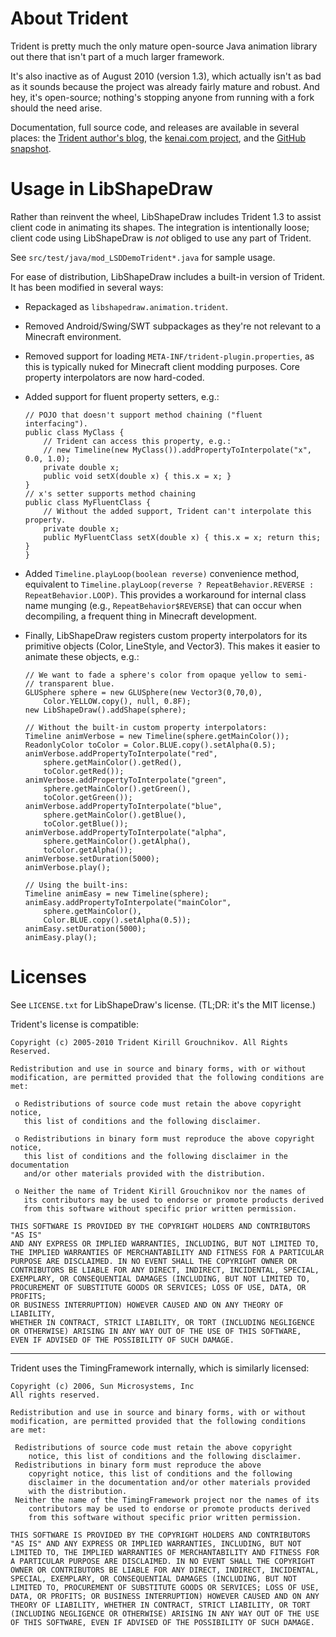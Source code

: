 # About Trident

Trident is pretty much the only mature open-source Java animation library out
there that isn't part of a much larger framework.

It's also inactive as of August 2010 (version 1.3), which actually isn't as bad
as it sounds because the project was already fairly mature and robust. And hey,
it's open-source; nothing's stopping anyone from running with a fork should the
need arise.

Documentation, full source code, and releases are available in several places:
the [Trident author's blog](http://www.pushing-pixels.org/category/trident),
the [kenai.com project](http://kenai.com/projects/trident/pages/Home), and
the [GitHub snapshot](https://github.com/kirillcool/trident).

# Usage in LibShapeDraw

Rather than reinvent the wheel, LibShapeDraw includes Trident 1.3 to assist
client code in animating its shapes. The integration is intentionally loose;
client code using LibShapeDraw is *not* obliged to use any part of Trident.

See `src/test/java/mod_LSDDemoTrident*.java` for sample usage.

For ease of distribution, LibShapeDraw includes a built-in version of Trident.
It has been modified in several ways:

 +  Repackaged as `libshapedraw.animation.trident`.

 +  Removed Android/Swing/SWT subpackages as they're not relevant to a Minecraft
    environment.

 +  Removed support for loading `META-INF/trident-plugin.properties`, as this is
    typically nuked for Minecraft client modding purposes. Core property
    interpolators are now hard-coded.

 +  Added support for fluent property setters, e.g.:

        // POJO that doesn't support method chaining ("fluent interfacing").
        public class MyClass {
            // Trident can access this property, e.g.:
            // new Timeline(new MyClass()).addPropertyToInterpolate("x", 0.0, 1.0);
            private double x;
            public void setX(double x) { this.x = x; }
        }
        // x's setter supports method chaining
        public class MyFluentClass {
            // Without the added support, Trident can't interpolate this property.
            private double x;
            public MyFluentClass setX(double x) { this.x = x; return this; }
        }

 +  Added `Timeline.playLoop(boolean reverse)` convenience method, equivalent to
    `Timeline.playLoop(reverse ? RepeatBehavior.REVERSE : RepeatBehavior.LOOP)`.
    This provides a workaround for internal class name munging (e.g.,
    `RepeatBehavior$REVERSE`) that can occur when decompiling, a frequent thing
    in Minecraft development.

 +  Finally, LibShapeDraw registers custom property interpolators for its
    primitive objects (Color, LineStyle, and Vector3). This makes it easier to
    animate these objects, e.g.:

        // We want to fade a sphere's color from opaque yellow to semi-
        // transparent blue.
        GLUSphere sphere = new GLUSphere(new Vector3(0,70,0),
            Color.YELLOW.copy(), null, 0.8F);
        new LibShapeDraw().addShape(sphere);

        // Without the built-in custom property interpolators:
        Timeline animVerbose = new Timeline(sphere.getMainColor());
        ReadonlyColor toColor = Color.BLUE.copy().setAlpha(0.5);
        animVerbose.addPropertyToInterpolate("red",
            sphere.getMainColor().getRed(),
            toColor.getRed());
        animVerbose.addPropertyToInterpolate("green",
            sphere.getMainColor().getGreen(),
            toColor.getGreen());
        animVerbose.addPropertyToInterpolate("blue",
            sphere.getMainColor().getBlue(),
            toColor.getBlue());
        animVerbose.addPropertyToInterpolate("alpha",
            sphere.getMainColor().getAlpha(),
            toColor.getAlpha());
        animVerbose.setDuration(5000);
        animVerbose.play();

        // Using the built-ins:
        Timeline animEasy = new Timeline(sphere);
        animEasy.addPropertyToInterpolate("mainColor",
            sphere.getMainColor(),
            Color.BLUE.copy().setAlpha(0.5));
        animEasy.setDuration(5000);
        animEasy.play();

# Licenses

See `LICENSE.txt` for LibShapeDraw's license. (TL;DR: it's the MIT license.)

Trident's license is compatible:

    Copyright (c) 2005-2010 Trident Kirill Grouchnikov. All Rights Reserved.
    
    Redistribution and use in source and binary forms, with or without 
    modification, are permitted provided that the following conditions are met:
    
     o Redistributions of source code must retain the above copyright notice, 
       this list of conditions and the following disclaimer. 
        
     o Redistributions in binary form must reproduce the above copyright notice, 
       this list of conditions and the following disclaimer in the documentation 
       and/or other materials provided with the distribution. 
        
     o Neither the name of Trident Kirill Grouchnikov nor the names of 
       its contributors may be used to endorse or promote products derived 
       from this software without specific prior written permission. 
        
    THIS SOFTWARE IS PROVIDED BY THE COPYRIGHT HOLDERS AND CONTRIBUTORS "AS IS" 
    AND ANY EXPRESS OR IMPLIED WARRANTIES, INCLUDING, BUT NOT LIMITED TO, 
    THE IMPLIED WARRANTIES OF MERCHANTABILITY AND FITNESS FOR A PARTICULAR 
    PURPOSE ARE DISCLAIMED. IN NO EVENT SHALL THE COPYRIGHT OWNER OR 
    CONTRIBUTORS BE LIABLE FOR ANY DIRECT, INDIRECT, INCIDENTAL, SPECIAL, 
    EXEMPLARY, OR CONSEQUENTIAL DAMAGES (INCLUDING, BUT NOT LIMITED TO, 
    PROCUREMENT OF SUBSTITUTE GOODS OR SERVICES; LOSS OF USE, DATA, OR PROFITS; 
    OR BUSINESS INTERRUPTION) HOWEVER CAUSED AND ON ANY THEORY OF LIABILITY, 
    WHETHER IN CONTRACT, STRICT LIABILITY, OR TORT (INCLUDING NEGLIGENCE 
    OR OTHERWISE) ARISING IN ANY WAY OUT OF THE USE OF THIS SOFTWARE, 
    EVEN IF ADVISED OF THE POSSIBILITY OF SUCH DAMAGE.

----
Trident uses the TimingFramework internally, which is similarly licensed:

    Copyright (c) 2006, Sun Microsystems, Inc
    All rights reserved.
    
    Redistribution and use in source and binary forms, with or without
    modification, are permitted provided that the following conditions
    are met:
    
     Redistributions of source code must retain the above copyright
        notice, this list of conditions and the following disclaimer.
     Redistributions in binary form must reproduce the above
        copyright notice, this list of conditions and the following 
        disclaimer in the documentation and/or other materials provided 
        with the distribution.
     Neither the name of the TimingFramework project nor the names of its
        contributors may be used to endorse or promote products derived 
        from this software without specific prior written permission.
    
    THIS SOFTWARE IS PROVIDED BY THE COPYRIGHT HOLDERS AND CONTRIBUTORS
    "AS IS" AND ANY EXPRESS OR IMPLIED WARRANTIES, INCLUDING, BUT NOT
    LIMITED TO, THE IMPLIED WARRANTIES OF MERCHANTABILITY AND FITNESS FOR
    A PARTICULAR PURPOSE ARE DISCLAIMED. IN NO EVENT SHALL THE COPYRIGHT
    OWNER OR CONTRIBUTORS BE LIABLE FOR ANY DIRECT, INDIRECT, INCIDENTAL,
    SPECIAL, EXEMPLARY, OR CONSEQUENTIAL DAMAGES (INCLUDING, BUT NOT
    LIMITED TO, PROCUREMENT OF SUBSTITUTE GOODS OR SERVICES; LOSS OF USE,
    DATA, OR PROFITS; OR BUSINESS INTERRUPTION) HOWEVER CAUSED AND ON ANY
    THEORY OF LIABILITY, WHETHER IN CONTRACT, STRICT LIABILITY, OR TORT
    (INCLUDING NEGLIGENCE OR OTHERWISE) ARISING IN ANY WAY OUT OF THE USE
    OF THIS SOFTWARE, EVEN IF ADVISED OF THE POSSIBILITY OF SUCH DAMAGE.
